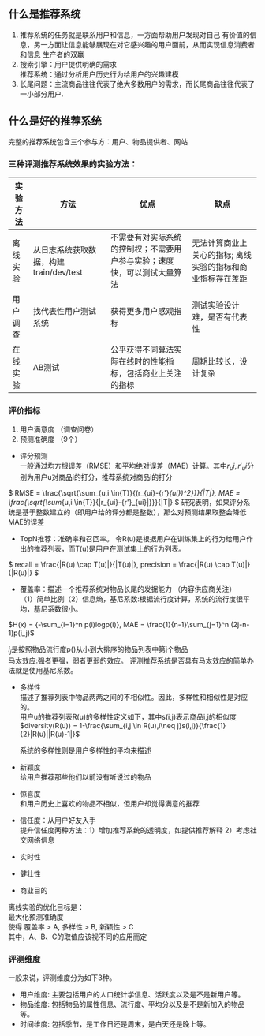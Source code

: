 ## 什么是推荐系统
1. 推荐系统的任务就是联系用户和信息，一方面帮助用户发现对自己
有价值的信息，另一方面让信息能够展现在对它感兴趣的用户面前，从而实现信息消费者和信息
生产者的双赢
2. 搜索引擎：用户提供明确的需求 
   <br/>推荐系统：通过分析用户历史行为给用户的兴趣建模</br>
3. 长尾问题：主流商品往往代表了绝大多数用户的需求，而长尾商品往往代表了一小部分用户.

## 什么是好的推荐系统
完整的推荐系统包含三个参与方：用户、物品提供者、网站

### 三种评测推荐系统效果的实验方法：


实验方法 | 方法  | 优点  | 缺点
---|--- |---  |---
离线实验 | 从日志系统获取数据，构建train/dev/test | 不需要有对实际系统的控制权；不需要用户参与实验；速度快，可以测试大量算法 | 无法计算商业上关心的指标; 离线实验的指标和商业指标存在差距
用户调查 | 找代表性用户测试系统| 获得更多用户感观指标 | 测试实验设计难，是否有代表性
在线实验 | AB测试 |公平获得不同算法实际在线时的性能指标，包括商业上关注的指标  | 周期比较长，设计复杂


### 评价指标
1. 用户满意度 （调查问卷）
2. 预测准确度 （9个）
-    评分预测
    <br/>一般通过均方根误差（RMSE）和平均绝对误差（MAE）计算。其中$r_ui,r'_ui$分别为用户u对商品i的打分，推荐系统对商品i的打分</br>

$
RMSE = \frac{\sqrt{\sum_{u,i \in{T}}{(r_{ui}-{r'}_{ui})^2}}}{|T|}, MAE = \frac{\sqrt{\sum_{u,i \in{T}}{|r_{ui}-{r'}_{ui}|}}}{|T|}
$
    研究表明，如果评分系统是基于整数建立的（即用户给的评分都是整数），那么对预测结果取整会降低MAE的误差
-    TopN推荐：准确率和召回率。
令R(u)是根据用户在训练集上的行为给用户作出的推荐列表，而T(u)是用户在测试集上的行为列表。

$
recall = \frac{|R(u) \cap T(u)|}{|T(u)|}, 
precision = \frac{|R(u) \cap T(u)|}{|R(u)|}
$

-    覆盖率：描述一个推荐系统对物品长尾的发掘能力 （内容供应商关注）
    <br/>（1）简单比例（2）信息熵，基尼系数:根据流行度计算，系统的流行度很平均，基尼系数很小。</br>

$H(x) = {-\sum_{i=1}^n p(i)logp(i)}, MAE = \frac{1}{n-1}\sum_{j=1}^n (2j-n-1)p(i_j)$

   $i_j$是按照物品流行度p()从小到大排序的物品列表中第j个物品
   <br/>马太效应:强者更强，弱者更弱的效应。
   评测推荐系统是否具有马太效应的简单办法就是使用基尼系数。

-  多样性
   <br/>描述了推荐列表中物品两两之间的不相似性。因此，多样性和相似性是对应的。</br>
   用户u的推荐列表R(u)的多样性定义如下，其中s(i,j)表示商品i,j的相似度
$diversity(R(u)) = 1-\frac{\sum_{i,j \in R(u),i\neq j}s(i,j)}{\frac{1}{2}|R(u)||R(u)-1|}$

   系统的多样性则是用户多样性的平均来描述

-  新颖度
   <br/>给用户推荐那些他们以前没有听说过的物品 </br>

-  惊喜度
   <br/>和用户历史上喜欢的物品不相似，但用户却觉得满意的推荐 </br>
-  信任度：从用户好友入手
  <br/>提升信任度两种方法：1）增加推荐系统的透明度，如提供推荐解释 2）考虑社交网络信息
-  实时性
-  健壮性
-  商业目的

离线实验的优化目标是：
<br/>最大化预测准确度</br>
使得 覆盖率 > A, 多样性 > B, 新颖性 > C
<br/>其中，A、B、C的取值应该视不同的应用而定

### 评测维度
一般来说，评测维度分为如下3种。
- 用户维度: 主要包括用户的人口统计学信息、活跃度以及是不是新用户等。
- 物品维度: 包括物品的属性信息、流行度、平均分以及是不是新加入的物品等。
- 时间维度: 包括季节，是工作日还是周末，是白天还是晚上等。

